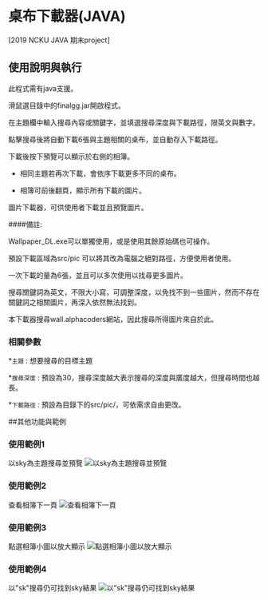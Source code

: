 # 桌布下載器(JAVA)

[2019 NCKU JAVA 期末project] 

## 使用說明與執行

此程式需有java支援。

滑鼠選目錄中的finalgg.jar開啟程式。

在主題欄中輸入搜尋內容或關鍵字，並填選搜尋深度與下載路徑，限英文與數字。

點擊搜尋後將自動下載6張與主題相關的桌布，並自動存入下載路徑。

下載後按下預覽可以顯示於右側的相簿。

* 相同主題若再次下載，會依序下載更多不同的桌布。

* 相簿可前後翻頁，顯示所有下載的圖片。

圖片下載器，可供使用者下載並且預覽圖片。

####備註:

Wallpaper_DL.exe可以單獨使用，或是使用其餘原始碼也可操作。

預設下載區域為src/pic 可以將其改為電腦之絕對路徑，方便使用者使用。

一次下載的量為6張，並且可以多次使用以找尋更多圖片。

搜尋關鍵詞為英文，不限大小寫，可調整深度，以免找不到一些圖片，然而不存在關鍵詞之相關圖片，再深入依然無法找到。


本下載器搜尋wall.alphacoders網站，因此搜尋所得圖片來自於此。

### 相關參數

*`主題` : 想要搜尋的目標主題

*`搜尋深度` : 預設為30，搜尋深度越大表示搜尋的深度與廣度越大，但搜尋時間也越長。

*`下載路徑` : 預設為目錄下的src/pic/，可依需求自由更改。

##其他功能與範例

### 使用範例1

以sky為主題搜尋並預覽
![以sky為主題搜尋並預覽](https://i.imgur.com/jn7yBNZ.jpg)

### 使用範例2

查看相簿下一頁
![查看相簿下一頁](https://i.imgur.com/tlCzkjn.jpg)

### 使用範例3

點選相簿小圖以放大顯示
![點選相簿小圖以放大顯示](https://i.imgur.com/PEdWqfP.jpg)

### 使用範例4

以"sk"搜尋仍可找到sky結果
![以"sk"搜尋仍可找到sky結果](https://i.imgur.com/puL69r5.jpg)

